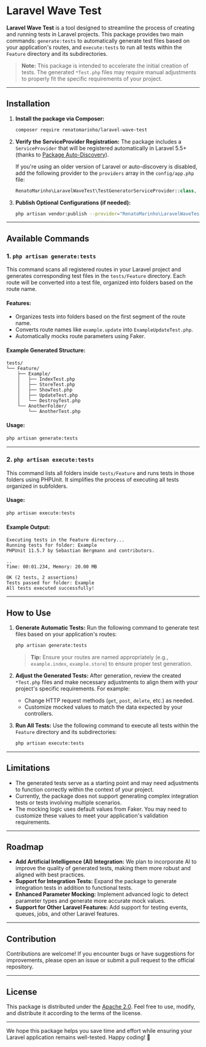 # Laravel Wave Test

**Laravel Wave Test** is a tool designed to streamline the process of creating and running tests in Laravel projects. This package provides two main commands: `generate:tests` to automatically generate test files based on your application's routes, and `execute:tests` to run all tests within the `Feature` directory and its subdirectories.

> **Note:** This package is intended to accelerate the initial creation of tests. The generated `*Test.php` files may require manual adjustments to properly fit the specific requirements of your project.

---

## Installation

1. **Install the package via Composer:**

   ```bash
   composer require renatomarinho/laravel-wave-test
   ```

2. **Verify the ServiceProvider Registration:**
   The package includes a `ServiceProvider` that will be registered automatically in Laravel 5.5+ (thanks to [Package Auto-Discovery](https://laravel.com/docs/8.x/packages#auto-discovery)).

   If you're using an older version of Laravel or auto-discovery is disabled, add the following provider to the `providers` array in the `config/app.php` file:

   ```php
   RenatoMarinho\LaravelWaveTest\TestGeneratorServiceProvider::class,
   ```

3. **Publish Optional Configurations (if needed):**

   ```bash
   php artisan vendor:publish --provider="RenatoMarinho\LaravelWaveTest\TestGeneratorServiceProvider"
   ```

---

## Available Commands

### 1. `php artisan generate:tests`

This command scans all registered routes in your Laravel project and generates corresponding test files in the `tests/Feature` directory. Each route will be converted into a test file, organized into folders based on the route name.

#### Features:
- Organizes tests into folders based on the first segment of the route name.
- Converts route names like `example.update` into `ExampleUpdateTest.php`.
- Automatically mocks route parameters using Faker.

#### Example Generated Structure:

```
tests/
└── Feature/
    ├── Example/
    │   ├── IndexTest.php
    │   ├── StoreTest.php
    │   ├── ShowTest.php
    │   ├── UpdateTest.php
    │   └── DestroyTest.php
    └── AnotherFolder/
        └── AnotherTest.php
```

#### Usage:

```bash
php artisan generate:tests
```

---

### 2. `php artisan execute:tests`

This command lists all folders inside `tests/Feature` and runs tests in those folders using PHPUnit. It simplifies the process of executing all tests organized in subfolders.

#### Usage:

```bash
php artisan execute:tests
```

#### Example Output:

```
Executing tests in the Feature directory...
Running tests for folder: Example
PHPUnit 11.5.7 by Sebastian Bergmann and contributors.

..
Time: 00:01.234, Memory: 20.00 MB

OK (2 tests, 2 assertions)
Tests passed for folder: Example
All tests executed successfully!
```

---

## How to Use

1. **Generate Automatic Tests:**
   Run the following command to generate test files based on your application's routes:

   ```bash
   php artisan generate:tests
   ```

   > **Tip:** Ensure your routes are named appropriately (e.g., `example.index`, `example.store`) to ensure proper test generation.

2. **Adjust the Generated Tests:**
   After generation, review the created `*Test.php` files and make necessary adjustments to align them with your project's specific requirements. For example:
   - Change HTTP request methods (`get`, `post`, `delete`, etc.) as needed.
   - Customize mocked values to match the data expected by your controllers.

3. **Run All Tests:**
   Use the following command to execute all tests within the `Feature` directory and its subdirectories:

   ```bash
   php artisan execute:tests
   ```

---

## Limitations

- The generated tests serve as a starting point and may need adjustments to function correctly within the context of your project.
- Currently, the package does not support generating complex integration tests or tests involving multiple scenarios.
- The mocking logic uses default values from Faker. You may need to customize these values to meet your application's validation requirements.

---

## Roadmap

- **Add Artificial Intelligence (AI) Integration:** We plan to incorporate AI to improve the quality of generated tests, making them more robust and aligned with best practices.
- **Support for Integration Tests:** Expand the package to generate integration tests in addition to functional tests.
- **Enhanced Parameter Mocking:** Implement advanced logic to detect parameter types and generate more accurate mock values.
- **Support for Other Laravel Features:** Add support for testing events, queues, jobs, and other Laravel features.

---

## Contribution

Contributions are welcome! If you encounter bugs or have suggestions for improvements, please open an issue or submit a pull request to the official repository.

---

## License

This package is distributed under the [Apache 2.0](LICENSE). Feel free to use, modify, and distribute it according to the terms of the license.

---

We hope this package helps you save time and effort while ensuring your Laravel application remains well-tested. Happy coding! 🚀
